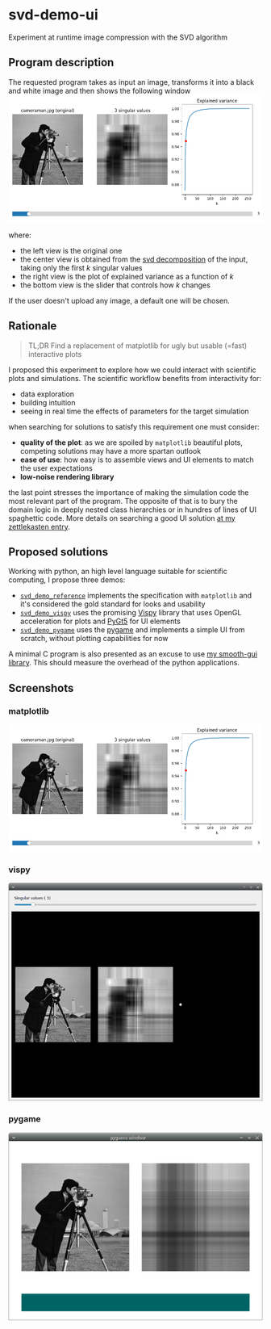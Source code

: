 # svd-demo-ui
Experiment at runtime image compression with the SVD algorithm


## Program description
The requested program takes as input an image, transforms it into a black and white image and then shows the following window
![plot](./screenshots/matplotlib.png)

where:
  * the left view is the original one
  * the center view is obtained from the [svd decomposition](https://en.wikipedia.org/wiki/Singular_value_decomposition) of the input, taking only the first $k$ singular values
  * the right view is the plot of explained variance as a function of $k$
  * the bottom view is the slider that controls how $k$ changes

If the user doesn't upload any image, a default one will be chosen.


## Rationale
> TL;DR Find a replacement of matplotlib for ugly but usable (=fast) interactive plots

I proposed this experiment to explore how we could interact with scientific plots and simulations. The scientific workflow benefits from interactivity for:
  * data exploration
  * building intuition
  * seeing in real time the effects of parameters for the target simulation

when searching for solutions to satisfy this requirement one must consider:
  * **quality of the plot**: as we are spoiled by `matplotlib` beautiful plots, competing solutions may have a more spartan outlook
  * **ease of use**: how easy is to assemble views and UI elements to match the user expectations
  * **low-noise rendering library**

the last point stresses the importance of making the simulation code the most relevant part of the program. The opposite of that is to bury the domain logic in deeply nested class hierarchies or in hundres of lines of UI spaghettic code. More details on searching a good UI solution [at my zettlekasten entry](./ui.md).


## Proposed solutions
Working with python, an high level language suitable for scientific computing, I propose three demos:
  * [`svd_demo_reference`](./svd_demo_reference) implements the specification with `matplotlib` and it's considered the gold standard for looks and usability
  * [`svd_demo_vispy`](./svd_demo_vispy) uses the promising [Vispy](https://vispy.org) library that uses OpenGL acceleration for plots and [PyGt5](https://pypi.org/project/PyQt5/) for UI elements
  * [`svd_demo_pygame`](./svd_demo_pygame) uses the [pygame](https://pygame.org) and implements a simple UI from scratch, without plotting capabilities for now

A minimal C program is also presented as an excuse to use [my smooth-gui library](https://github.com/FattiMei/smooth-gui). This should measure the overhead of the python applications.


## Screenshots

### matplotlib
![plot](./screenshots/matplotlib.png)

### vispy
![plot](./screenshots/vispy.png)

### pygame
![plot](./screenshots/pygame.png)
